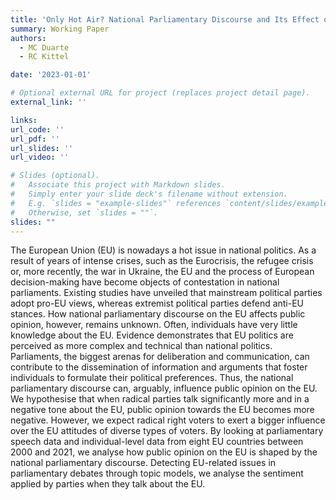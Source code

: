 ```yaml
---
title: 'Only Hot Air? National Parliamentary Discourse and Its Effect on Public Opinion on the European Union'
summary: Working Paper
authors:
  - MC Duarte
  - RC Kittel

date: '2023-01-01'

# Optional external URL for project (replaces project detail page).
external_link: ''

links:
url_code: ''
url_pdf: ''
url_slides: ''
url_video: ''

# Slides (optional).
#   Associate this project with Markdown slides.
#   Simply enter your slide deck's filename without extension.
#   E.g. `slides = "example-slides"` references `content/slides/example-slides.md`.
#   Otherwise, set `slides = ""`.
slides: ""
---
```


The European Union (EU) is nowadays a hot issue in national politics. As a result of years of intense crises, such as the Eurocrisis, the refugee crisis or, more recently, the war in Ukraine, the EU and the process of European decision-making have become objects of contestation in national parliaments. Existing studies have unveiled that mainstream political parties adopt pro-EU views, whereas extremist political parties defend anti-EU stances. How national parliamentary discourse on the EU affects public opinion, however, remains unknown. Often, individuals have very little knowledge about the EU. Evidence demonstrates that EU politics are perceived as more complex and technical than national politics. Parliaments, the biggest arenas for deliberation and communication, can contribute to the dissemination of information and arguments that foster individuals to formulate their political preferences. Thus, the national parliamentary discourse can, arguably, influence public opinion on the EU. We hypothesise that when radical parties talk significantly more and in a negative tone about the EU, public opinion towards the EU becomes more negative. However, we expect radical right voters to exert a bigger influence over the EU attitudes of diverse types of voters. By looking at parliamentary speech data and individual-level data from eight EU countries between 2000 and 2021, we analyse how public opinion on the EU is shaped by the national parliamentary discourse. Detecting EU-related issues in parliamentary debates through topic models, we analyse the sentiment applied by parties when they talk about the EU.
